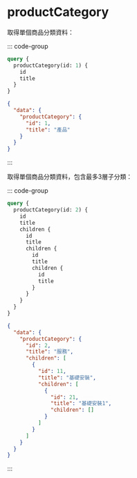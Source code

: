 # productCategory

取得單個商品分類資料：

::: code-group

```graphql [GraphQL]
query {
  productCategory(id: 1) {
    id
    title
  }
}
```

```json [回傳]
{
  "data": {
    "productCategory": {
      "id": 1,
      "title": "產品"
    }
  }
}
```

:::

取得單個商品分類資料，包含最多3層子分類：

::: code-group

```graphql [GraphQL]
query {
  productCategory(id: 2) {
    id
    title
    children {
      id
      title
      children {
        id
        title
        children {
          id
          title
        }
      }
    }
  }
}
```

```json [回傳]
{
  "data": {
    "productCategory": {
      "id": 2,
      "title": "服務",
      "children": [
        {
          "id": 11,
          "title": "基礎安裝",
          "children": [
            {
              "id": 21,
              "title": "基礎安裝1",
              "children": []
            }
          ]
        }
      ]
    }
  }
}
```

:::
